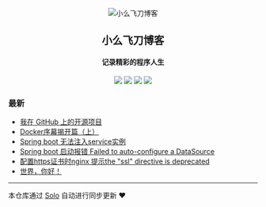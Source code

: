 <p align="center"><img alt="小么飞刀博客" src="https://static.b3log.org/images/brand/solo-32.png"></p><h2 align="center">
小么飞刀博客
</h2>

<h4 align="center">记录精彩的程序人生</h4>
<p align="center"><a title="小么飞刀博客" target="_blank" href="https://github.com/arrayMi/solo-blog"><img src="https://img.shields.io/github/last-commit/arrayMi/solo-blog.svg?style=flat-square&color=FF9900"></a>
<a title="GitHub repo size in bytes" target="_blank" href="https://github.com/arrayMi/solo-blog"><img src="https://img.shields.io/github/repo-size/arrayMi/solo-blog.svg?style=flat-square"></a>
<a title="Solo Version" target="_blank" href="https://github.com/88250/solo/releases"><img src="https://img.shields.io/badge/solo-3.6.7-f1e05a.svg?style=flat-square&color=blueviolet"></a>
<a title="Hits" target="_blank" href="https://github.com/88250/hits"><img src="https://hits.b3log.org/arrayMi/solo-blog.svg"></a></p>

### 最新

* [我在 GitHub 上的开源项目](https://www.eggsl.cn/my-github-repos)
* [Docker序幕揭开篇（上）](https://www.eggsl.cn/articles/2019/12/10/1575988351384.html)
* [Spring boot 无法注入service实例](https://www.eggsl.cn/articles/2019/12/10/1575978551524.html)
* [Spring boot 启动报错 Failed to auto-configure a DataSource](https://www.eggsl.cn/articles/2019/12/10/1575977967520.html)
* [配置https证书时nginx 提示the "ssl" directive is deprecated](https://www.eggsl.cn/articles/2019/12/09/1575906142977.html)
* [世界，你好！](https://www.eggsl.cn/hello-solo)



---

本仓库通过 [Solo](https://github.com/88250/solo) 自动进行同步更新 ❤️ 